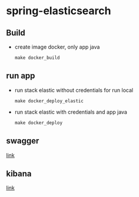 # spring-elasticsearch

## Build

* create image docker, only app java

    ```
    make docker_build
    ```

## run app

* run stack elastic without credentials for run local
    ```
    make docker_deploy_elastic
    ```

* run stack elastic with credentials and app java 
    ```
    make docker_deploy
    ```

## swagger

[link](http://localhost:9292/elasticsearch/swagger-ui/index.html)

## kibana

[link](http://localhost:5601/login?next=%2F)